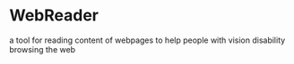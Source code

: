 WebReader
===============

a tool for reading content of webpages to help people with vision disability browsing the web

